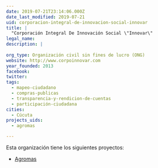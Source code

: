 ```yaml
---
date: 2019-07-21T23:14:06.000Z
date_last_modified: 2019-07-21
uid: corporacion-integral-de-innovacion-social-innovar
title: |
  "Corporación Integral De Innovación Social \"Innovar\"
legal_name: 
description: |
  
org_type: Organización civil sin fines de lucro (ONG)
website: http://www.corpoinnovar.com
year_founded: 2013
facebook: 
twitter: 
tags:
  - mapeo-ciudadano
  - compras-publicas
  - transparencia-y-rendicion-de-cuentas
  - participación-ciudadana
cities: 
  - Cúcuta
projects_uids:
  - agromas

---
```


Esta organización tiene los siguientes proyectos:

- [Agromas](/proyectos/agromas)
